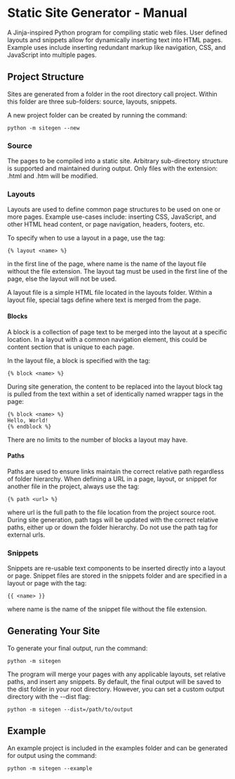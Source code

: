 # Static Site Generator - Manual

A Jinja-inspired Python program for compiling static web files. User defined layouts and snippets allow for dynamically inserting text into HTML pages. Example uses include inserting redundant markup like navigation, CSS, and JavaScript into multiple pages.

## Project Structure

Sites are generated from a folder in the root directory call project. Within this folder are three sub-folders: source, layouts, snippets.

A new project folder can be created by running the command:

```
python -m sitegen --new
```

### Source

The pages to be compiled into a static site. Arbitrary sub-directory structure is supported and maintained during output. Only files with the extension: .html and .htm will be modified.

### Layouts

Layouts are used to define common page structures to be used on one or more pages. Example use-cases include: inserting CSS, JavaScript, and other HTML head content, or page navigation, headers, footers, etc.

To specify when to use a layout in a page, use the tag:

```
{% layout <name> %}
```

in the first line of the page, where name is the name of the layout file without the file extension. The layout tag must be used in the first line of the page, else the layout will not be used.

A layout file is a simple HTML file located in the layouts folder. Within a layout file, special tags define where text is merged from the page.

#### Blocks

A block is a collection of page text to be merged into the layout at a specific location. In a layout with a common navigation element, this could be content section that is unique to each page.

In the layout file, a block is specified with the tag:

```
{% block <name> %}
```

During site generation, the content to be replaced into the layout block tag is pulled from the text within a set of identically named wrapper tags in the page:

```
{% block <name> %}
Hello, World!
{% endblock %}
```

There are no limits to the number of blocks a layout may have.

#### Paths

Paths are used to ensure links maintain the correct relative path regardless of folder hierarchy. When defining a URL in a page, layout, or snippet for another file in the project, always use the tag:

```
{% path <url> %}
```

where url is the full path to the file location from the project source root. During site generation, path tags will be updated with the correct relative paths, either up or down the folder hierarchy. Do not use the path tag for external urls.

### Snippets

Snippets are re-usable text components to be inserted directly into a layout or page. Snippet files are stored in the snippets folder and are specified in a layout or page with the tag:

```
{{ <name> }}
```

where name is the name of the snippet file without the file extension.

## Generating Your Site

To generate your final output, run the command:

```
python -m sitegen
```

The program will merge your pages with any applicable layouts, set relative paths, and insert any snippets. By default, the final output will be saved to the dist folder in your root directory. However, you can set a custom output directory with the --dist flag:

```
python -m sitegen --dist=/path/to/output
```

## Example

An example project is included in the examples folder and can be generated for output using the command:

```
python -m sitegen --example
```
